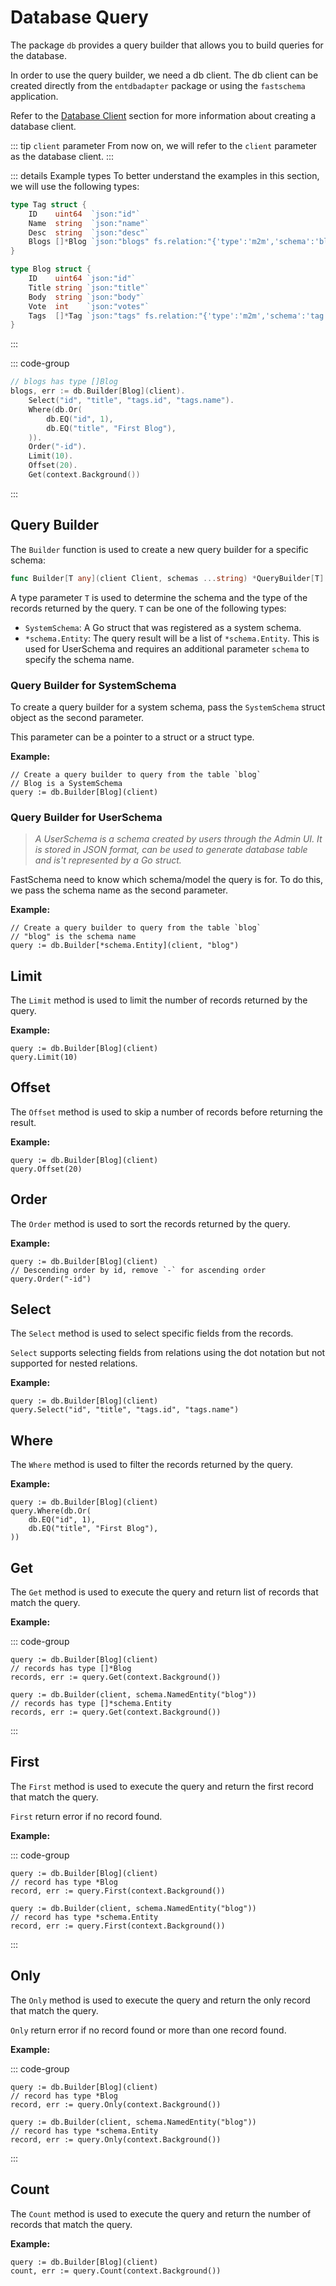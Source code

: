 # Database Query

The package `db` provides a query builder that allows you to build queries for the database.

In order to use the query builder, we need a db client. The db client can be created directly from the `entdbadapter` package or using the `fastschema` application.

Refer to the [Database Client](/docs/web-framework/database/#database-client) section for more information about creating a database client.

::: tip `client` parameter
From now on, we will refer to the `client` parameter as the database client.
:::

::: details Example types
To better understand the examples in this section, we will use the following types:

```go [types.go]
type Tag struct {
	ID    uint64  `json:"id"`
	Name  string  `json:"name"`
	Desc  string  `json:"desc"`
	Blogs []*Blog `json:"blogs" fs.relation:"{'type':'m2m','schema':'blog','field':'tags','owner':true}"`
}

type Blog struct {
	ID    uint64 `json:"id"`
	Title string `json:"title"`
	Body  string `json:"body"`
	Vote  int    `json:"votes"`
	Tags  []*Tag `json:"tags" fs.relation:"{'type':'m2m','schema':'tag','field':'blogs'}"`
}
```

:::

::: code-group

```go [Query Example]
// blogs has type []Blog
blogs, err := db.Builder[Blog](client).
	Select("id", "title", "tags.id", "tags.name").
	Where(db.Or(
		db.EQ("id", 1),
		db.EQ("title", "First Blog"),
	)).
	Order("-id").
	Limit(10).
	Offset(20).
	Get(context.Background())
```

:::

## Query Builder

The `Builder` function is used to create a new query builder for a specific schema:

```go
func Builder[T any](client Client, schemas ...string) *QueryBuilder[T]
```

A type parameter `T` is used to determine the schema and the type of the records returned by the query. `T` can be one of the following types:

- `SystemSchema`: A Go struct that was registered as a system schema.
- `*schema.Entity`: The query result will be a list of `*schema.Entity`. This is used for UserSchema and requires an additional parameter `schema` to specify the schema name.

### Query Builder for SystemSchema

To create a query builder for a system schema, pass the `SystemSchema` struct object as the second parameter.

This parameter can be a pointer to a struct or a struct type.

**Example:**

```go{4}
// Create a query builder to query from the table `blog`
// Blog is a SystemSchema
query := db.Builder[Blog](client)
```

### Query Builder for UserSchema

> _A UserSchema is a schema created by users through the Admin UI. It is stored in JSON format, can be used to generate database table and is't represented by a Go struct._

FastSchema need to know which schema/model the query is for. To do this, we pass the schema name as the second parameter.

**Example:**

```go{5}
// Create a query builder to query from the table `blog`
// "blog" is the schema name
query := db.Builder[*schema.Entity](client, "blog")
```

## Limit

The `Limit` method is used to limit the number of records returned by the query.

**Example:**

```go{2}
query := db.Builder[Blog](client)
query.Limit(10)
```

## Offset

The `Offset` method is used to skip a number of records before returning the result.

**Example:**

```go{2}
query := db.Builder[Blog](client)
query.Offset(20)
```

## Order

The `Order` method is used to sort the records returned by the query.

**Example:**

```go{3}
query := db.Builder[Blog](client)
// Descending order by id, remove `-` for ascending order
query.Order("-id")
```

## Select

The `Select` method is used to select specific fields from the records.

`Select` supports selecting fields from relations using the dot notation but not supported for nested relations.

**Example:**

```go{3}
query := db.Builder[Blog](client)
query.Select("id", "title", "tags.id", "tags.name")
```

## Where

The `Where` method is used to filter the records returned by the query.

**Example:**

```go{2-5}
query := db.Builder[Blog](client)
query.Where(db.Or(
	db.EQ("id", 1),
	db.EQ("title", "First Blog"),
))
```

## Get

The `Get` method is used to execute the query and return list of records that match the query.

**Example:**

::: code-group

```go{3} [SystemSchema]
query := db.Builder[Blog](client)
// records has type []*Blog
records, err := query.Get(context.Background())
```

```go{3} [UserSchema]
query := db.Builder(client, schema.NamedEntity("blog"))
// records has type []*schema.Entity
records, err := query.Get(context.Background())
```

:::

## First

The `First` method is used to execute the query and return the first record that match the query.

`First` return error if no record found.

**Example:**

::: code-group

```go{3} [SystemSchema]
query := db.Builder[Blog](client)
// record has type *Blog
record, err := query.First(context.Background())
```

```go{3} [UserSchema]
query := db.Builder(client, schema.NamedEntity("blog"))
// record has type *schema.Entity
record, err := query.First(context.Background())
```

:::

## Only

The `Only` method is used to execute the query and return the only record that match the query.

`Only` return error if no record found or more than one record found.

**Example:**

::: code-group

```go{3} [SystemSchema]
query := db.Builder[Blog](client)
// record has type *Blog
record, err := query.Only(context.Background())
```

```go{3} [UserSchema]
query := db.Builder(client, schema.NamedEntity("blog"))
// record has type *schema.Entity
record, err := query.Only(context.Background())
```

:::

## Count

The `Count` method is used to execute the query and return the number of records that match the query.

**Example:**

```go{3}
query := db.Builder[Blog](client)
count, err := query.Count(context.Background())
```

